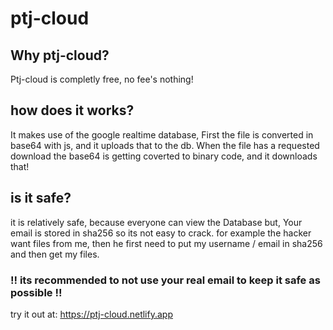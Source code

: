 # ptj-cloud
## Why ptj-cloud?
Ptj-cloud is completly free, no fee's nothing!
## how does it works?
It makes use of the google realtime database, 
First the file is converted in base64 with js, and it uploads that to the db.
When the file has a requested download the base64 is getting coverted to binary code, and it downloads that!
## is it safe? 
it is relatively safe, because everyone can view the Database but, 
Your email is stored in sha256 so its not easy to crack. 
for example the hacker want files from me, then he first need to put my username / email in sha256 and then get my files.



### !!  its recommended to not use your real email to keep it safe as possible  !!

try it out at: https://ptj-cloud.netlify.app
